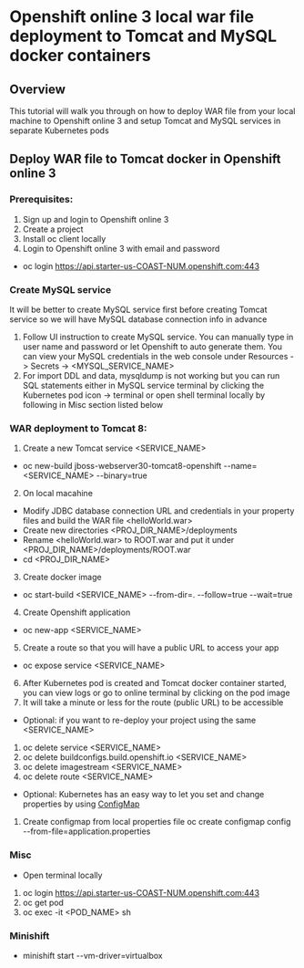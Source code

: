 # Openshift online 3 local war file deployment to Tomcat and MySQL docker containers

## Overview
This tutorial will walk you through on how to deploy WAR file from your local machine to Openshift online 3 and setup Tomcat and MySQL services in separate Kubernetes pods

## Deploy WAR file to Tomcat docker in Openshift online 3
### Prerequisites:
1. Sign up and login to Openshift online 3
2. Create a project
3. Install oc client locally
4. Login to Openshift online 3 with email and password
* oc login https://api.starter-us-COAST-NUM.openshift.com:443

### Create MySQL service
It will be better to create MySQL service first before creating Tomcat service so we will have MySQL database connection info in advance
1. Follow UI instruction to create MySQL service.  You can manually type in user name and password or let Openshift to auto generate them.  You can view your MySQL credentials in the web console under Resources -> Secrets -> <MYSQL_SERVICE_NAME>
2. For import DDL and data, mysqldump is not working but you can run SQL statements either in MySQL service terminal by clicking the Kubernetes pod icon -> terminal or open shell terminal locally by following <Open terminal locally> in Misc section listed below

### WAR deployment to Tomcat 8:
1. Create a new Tomcat service <SERVICE_NAME>
* oc new-build jboss-webserver30-tomcat8-openshift --name=<SERVICE_NAME> --binary=true
2. On local macahine
* Modify JDBC database connection URL and credentials in your property files and build the WAR file <helloWorld.war>
* Create new directories <PROJ_DIR_NAME>/deployments
* Rename <helloWorld.war> to ROOT.war and put it under <PROJ_DIR_NAME>/deployments/ROOT.war
* cd <PROJ_DIR_NAME>
3. Create docker image 
* oc start-build <SERVICE_NAME> --from-dir=. --follow=true --wait=true
4. Create Openshift application
* oc new-app <SERVICE_NAME>
5. Create a route so that you will have a public URL to access your app
* oc expose service <SERVICE_NAME>
6. After Kubernetes pod is created and Tomcat docker container started, you can view logs or go to online terminal by clicking on the pod image
7. It will take a minute or less for the route (public URL) to be accessible

* Optional: if you want to re-deploy your project using the same <SERVICE_NAME>
1. oc delete service <SERVICE_NAME>
2. oc delete buildconfigs.build.openshift.io <SERVICE_NAME>
3. oc delete imagestream <SERVICE_NAME>
4. oc delete route <SERVICE_NAME>

* Optional: Kubernetes has an easy way to let you set and change properties by using [ConfigMap](https://kubernetes.io/docs/tasks/configure-pod-container/configmap/)
1. Create configmap from local properties file
oc create configmap config --from-file=application.properties

### Misc
* Open terminal locally
1. oc login https://api.starter-us-COAST-NUM.openshift.com:443
2. oc get pod
3. oc exec -it <POD_NAME> sh

### Minishift
*  minishift start --vm-driver=virtualbox
